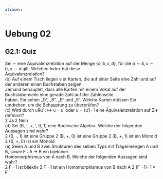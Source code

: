 ```yaml
---
aliases: 
---
```

# Uebung 02
## G2.1: Quiz
Sei $\sim$ eine Äquivalenzrelation auf der Menge $\{ a, b, c, d \}$, für die $a\sim b, c \sim b, a \sim d$ gilt. Welchen Index hat diese  
Äquivalenzrelation?  
(b) Auf einem Tisch liegen vier Karten, die auf einer Seite eine Zahl und auf der anderen einen Buchstaben zeigen.  
Jemand behauptet, dass alle Karten mit einem Vokal auf der Buchstabenseite eine gerade Zahl auf der Zahlenseite  
haben. Sie sehen „D“, „8“, „E“ und „9“. Welche Karten müssen Sie umdrehen, um die Behauptung zu überprüfen?  
(c) Wird durch uRu′ :⇔ u = u′ oder u = (u′)−1 eine Äquivalenzrelation auf Σ∗ definiert?  
2 Ja 2 Nein  
(d) Sei (B, ·, +, ′, 0, 1) eine Boolesche Algebra. Welche der folgenden Aussagen sind wahr?  
2 (B, ·, 1) ist eine Gruppe 2 (B, +, 0) ist eine Gruppe 2 (B, +, 1) ist ein Monoid 2 (B, +, 0) ist ein Monoid  
(e) Seien A und B zwei Strukturen des selben Typs mit Trägermengen A und B, sowie F : A → B ein bijektiver  
Homomorphismus von A nach B. Welche der folgenden Aussagen sind wahr?  
2 F −1 ist bijektiv 2 F −1 ist ein Homomorphismus von B nach A 2 (F −1)−1 = F